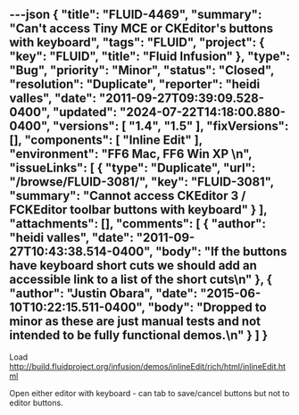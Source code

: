 ---json
{
  "title": "FLUID-4469",
  "summary": "Can't access Tiny MCE or CKEditor's buttons with keyboard",
  "tags": "FLUID",
  "project": {
    "key": "FLUID",
    "title": "Fluid Infusion"
  },
  "type": "Bug",
  "priority": "Minor",
  "status": "Closed",
  "resolution": "Duplicate",
  "reporter": "heidi valles",
  "date": "2011-09-27T09:39:09.528-0400",
  "updated": "2024-07-22T14:18:00.880-0400",
  "versions": [
    "1.4",
    "1.5"
  ],
  "fixVersions": [],
  "components": [
    "Inline Edit"
  ],
  "environment": "FF6 Mac, FF6 Win XP&#x20;\n",
  "issueLinks": [
    {
      "type": "Duplicate",
      "url": "/browse/FLUID-3081/",
      "key": "FLUID-3081",
      "summary": "Cannot access CKEditor 3 / FCKEditor toolbar buttons with keyboard"
    }
  ],
  "attachments": [],
  "comments": [
    {
      "author": "heidi valles",
      "date": "2011-09-27T10:43:38.514-0400",
      "body": "If the buttons have keyboard short cuts we should add an accessible link to a list of the short cuts\n"
    },
    {
      "author": "Justin Obara",
      "date": "2015-06-10T10:22:15.511-0400",
      "body": "Dropped to minor as these are just manual tests and not intended to be fully functional demos.\n"
    }
  ]
}
---
Load <http://build.fluidproject.org/infusion/demos/inlineEdit/rich/html/inlineEdit.html>

Open either editor with keyboard - can tab to save/cancel buttons but not to editor buttons.

        